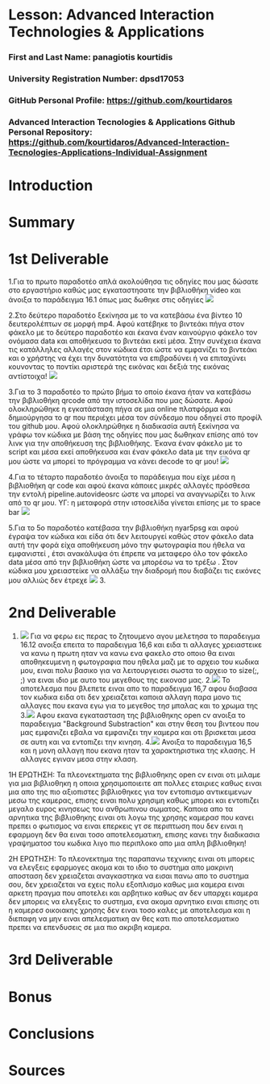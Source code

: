 # Lesson: Advanced Interaction Technologies & Applications

### First and Last Name: panagiotis kourtidis
### University Registration Number: dpsd17053
### GitHub Personal Profile: https://github.com/kourtidaros
### Advanced Interaction Tecnologies & Applications Github Personal Repository: https://github.com/kourtidaros/Advanced-Interaction-Tecnologies-Applications-Individual-Assignment

# Introduction

# Summary


# 1st Deliverable
1.Για το πρωτο παραδοτέο απλά ακολούθησα τις οδηγίες που μας δώσατε στο εργαστήριο καθώς μας εγκαταστησατε την βιβλιοθήκη video και άνοιξα το παράδειγμα 16.1 όπως μας δωθηκε στις οδηγίες
![](Screenshot%20(1).png)

2.Στο δεύτερο παραδοτέο ξεκίνησα με το να κατεβάσω ένα βίντεο 10 δευτερολέπτων σε μορφή mp4. Αφού κατέβηκε το βιντεάκι πήγα στον φάκελο με το δεύτερο παραδοτέο και έκανα έναν καινούργιο φάκελο τον ονόμασα data και αποθήκευσα το βιντεάκι εκεί μέσα. Στην συνέχεια έκανα τις κατάλληλες αλλαγές στον κώδικα έτσι ώστε να εμφανίζει το βιντεάκι και ο χρήστης να έχει την δυνατότητα να επιβραδύνει ή να επιταχύνει κουνοντας το ποντίκι αριστερά της εικόνας και δεξιά της εικόνας αντίστοιχα!
![](Screenshot%20(2).png)

3.Για το 3 παραδοτέο το πρώτο βήμα το οποίο έκανα ήταν να κατεβάσω την βιβλιοθήκη qrcode από την ιστοσελίδα που μας δώσατε. Αφού ολοκληρώθηκε η εγκατάσταση πήγα σε μια online πλατφόρμα και δημιούργησα το qr που περιέχει μέσα τον σύνδεσμο που οδηγεί στο προφίλ του github μου. Αφού ολοκληρώθηκε η διαδικασία αυτή ξεκίνησα να γράφω τον κώδικα με βάση της οδηγίες που μας δωθηκαν επίσης από τον λινκ για την αποθήκευση της βιβλιοθήκης. Έκανα έναν φάκελο με το script και μέσα εκεί αποθήκευσα και έναν φάκελο data με την εικόνα qr μου ώστε να μπορεί το πρόγραμμα να κάνει decode το qr μου!
![](Screenshot%20(3).png)


4.Για το τέταρτο παραδοτέο άνοιξα το παράδειγμα που είχε μέσα η βιβλιοθήκη qr code και αφού έκανα κάποιες μικρές αλλαγές πρόσθεσα την εντολή pipeline.autovideosrc ώστε να μπορεί να αναγνωρίζει το λινκ από το qr μου.
ΥΓ: η μεταφορά στην ιστοσελίδα γίνεται επίσης με το space bar
![](Screenshot%20(4).png)


5.Για το 5ο παραδοτέο κατέβασα την βιβλιοθήκη nyar5psg και αφού έγραψα τον κώδικα και είδα ότι δεν λειτουργεί καθώς στον φάκελο data αυτή την φορά είχα αποθήκευση μόνο την φωτογραφία που ήθελα να εμφανιστεί , έτσι ανακάλυψα ότι έπρεπε να μεταφερο όλο τον φάκελο data μέσα από την βιβλιοθήκη ώστε να μπορέσω να το τρέξω .
Στον κώδικα μου χρειαστείκε να αλλάξω την διαδρομή που διαβάζει τις εικόνες μου αλλιώς δεν έτρεχε
![](Screenshot%20(5).png)
3. 


# 2nd Deliverable
1. ![](Screenshot%20(11).png)
Για να φερω εις περας το ζητουμενο αγου μελετησα το παραδειγμα 16.12 ανοιξα επειτα το παραδειγμα 16,6 και ειδα τι αλλαγες χρειαστεικε να κανω η πρωτη ηταν να κανω ενα φακελο στο οποιο θα ειναι αποθηκευμενη η φωτογραφια που ηθελα μαζι με το αρχειο του κωδικα μου, ειναι πολυ βασικο για να λειτουργεισει σωστα το αρχειο το size(;, ;) να ειναι ιδιο με αυτο του μεγεθους της εικονασ μας.
2.![](Screenshot%20(12).png)
Το αποτελεσμα που βλεπετε ειναι απο το παραδειγμα 16,7 αφου διαβασα τον κωδικα ειδα οτι δεν χρειαζεται καποια αλλαγη παρα μονο τις αλλαγες που εκανα εγω για το μεγεθος τησ μπαλας και το χρωμα της 
3.![](Screenshot%20(13).png)
Αφου εκανα εγκατασταση της βιβλιοθηκης open cv ανοιξα το παραδειγμα "Background Substraction" και στην θεση του βιντεου που μας εμφανιζει εβαλα να εμφανιζει την καμερα και οτι βρισκεται μεσα σε  αυτη και να εντοπιζει την κινηση.
4.![](Screenshot%20(14).png)
Ανοιξα το παραδειγμα 16,5 και η μονη αλλαγη που εκανα ηταν τα χαρακτηριστικα της κλασης. Η αλλαγες εγιναν μεσα στην κλαση.

1Η ΕΡΩΤΗΣΗ:
Τα πλεονεκτηματα της βιβλιοθηκης open cv ειναι οτι μιλαμε για μια βιβλιοθηκη η οποια χρησιμοποιειτε απ πολλες εταιριες καθως ειναι μια απο της πιο αξιοπιστες βιβλιοθηκες για τον εντοπισμο αντικειμενων μεσω της καμερας, επισης ειναι πολυ χρησιμη καθως μπορει και εντοπιζει μεγαλο ευρος κινησεως του ανθρωπινου σωματος. Καποια απο τα αρνητικα της βιβλιοθηκης ειναι οτι λογω της χρησης καμερασ που κανει πρεπει ο φωτισμος να ειναι επερκεις γτ σε περιπτωση που δεν ειναι η εφαρμογη δεν θα ειναι τοσο αποτελεσματικη, επισης κανει την διαδικασια γραψηματοσ του κωδικα λιγο πιο περιπλοκο απο μια απλη βιβλιοθηκη!

2Η ΕΡΩΤΗΣΗ:
To πλεονεκτημα της παραπανω τεχνικης ειναι οτι μπορεις να ελεγξεις εφαρμογες ακομα και το ιδιο το συστημα απο μακρινη αποσταση δεν χρειαζεται αναγκαστηκα να εισαι πανω απο το συστημα σου, δεν χρειαζεται να εχεις πολυ εξοπλισμο καθως μια καμερα ειναι αρκετη πραγμα που αποτελει και αρβητικο καθως αν δεν υπαρχει καμερα δεν μπορεις να ελεγξεις το συστημα, ενα ακομα αρνητικο ειναι επισης οτι η καμερεσ οικοιακης χρησης δεν ειναι τοσο καλες με αποτελεσμα και η διεπαφη να μην ειναι απελεσματικη αν θες κατι πιο αποτελεσματικο πρεπει να επενδυσεις σε μια πιο ακριβη καμερα.



# 3rd Deliverable 



# Bonus 


# Conclusions


# Sources
